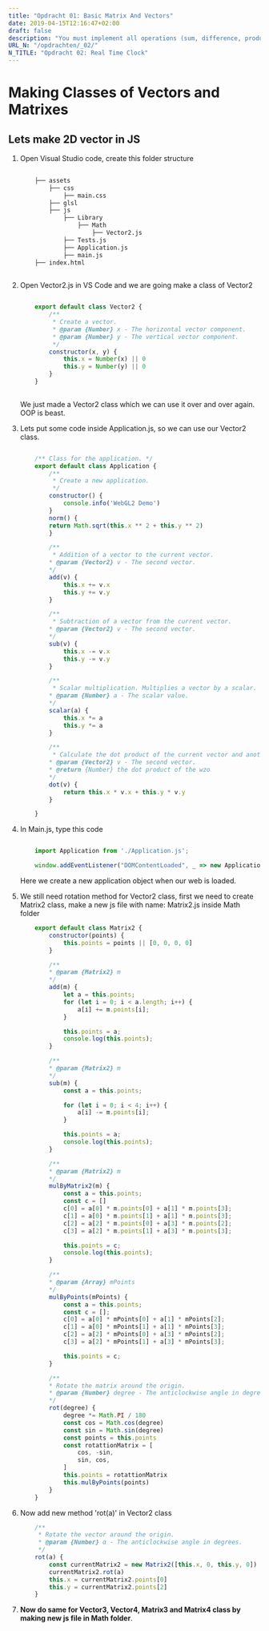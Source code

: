 ```yaml
---
title: "Opdracht 01: Basic Matrix And Vectors"
date: 2019-04-15T12:16:47+02:00
draft: false
description: "You must implement all operations (sum, difference, product ...) described in the document Linear Algebra for Computer Graphics"
URL_N: "/opdrachten/_02/"
N_TITLE: "Opdracht 02: Real Time Clock"
---
```


# Making Classes of Vectors and Matrixes

## Lets make 2D vector in JS
1. Open Visual Studio code, create this folder structure

    ```bash
        
        ├── assets
            ├── css
                ├── main.css
            ├── glsl
            ├── js
                ├── Library
                    ├── Math
                        ├── Vector2.js
                ├── Tests.js
                ├── Application.js
                ├── main.js
        ├── index.html
        
    ```
2. Open Vector2.js in VS Code and we are going make a class of Vector2

    ```js

        export default class Vector2 {
            /**
             * Create a vector.
             * @param {Number} x - The horizontal vector component.
             * @param {Number} y - The vertical vector component.
             */
            constructor(x, y) {
                this.x = Number(x) || 0
                this.y = Number(y) || 0
            }
        }
        

    ```
    We just made a Vector2 class which we can use it over and over again. OOP is beast.

3. Lets put some code inside Application.js, so we can use our Vector2 class.
    ```js

        /** Class for the application. */
        export default class Application {
            /**
             * Create a new application.
             */
            constructor() {
                console.info('WebGL2 Demo')
            }
            norm() {
            return Math.sqrt(this.x ** 2 + this.y ** 2)
            }

            /**
             * Addition of a vector to the current vector.
            * @param {Vector2} v - The second vector.
            */
            add(v) {
                this.x += v.x
                this.y += v.y
            }

            /**
             * Subtraction of a vector from the current vector.
            * @param {Vector2} v - The second vector.
            */
            sub(v) {
                this.x -= v.x
                this.y -= v.y
            }

            /**
             * Scalar multiplication. Multiplies a vector by a scalar.
            * @param {Number} a - The scalar value.
            */
            scalar(a) {
                this.x *= a
                this.y *= a
            }

            /**
             * Calculate the dot product of the current vector and another vector.
            * @param {Vector2} v - The second vector.
            * @return {Number} the dot product of the wzo
            */
            dot(v) {
                return this.x * v.x + this.y * v.y
            }

        }

    ```


4. In Main.js, type this code
    ```js

        import Application from './Application.js';

        window.addEventListener("DOMContentLoaded", _ => new Application, false);

    ```
    Here we create a new application object when our web is loaded.

5. We still need rotation method for Vector2 class, first we need to create Matrix2 class, make a new js file with name: Matrix2.js inside Math folder

    ```js
        export default class Matrix2 {
            constructor(points) {
                this.points = points || [0, 0, 0, 0]
            }

            /**
            * @param {Matrix2} m 
            */
            add(m) {
                let a = this.points;
                for (let i = 0; i < a.length; i++) {
                    a[i] += m.points[i];
                }

                this.points = a;
                console.log(this.points);
            }

            /**
            * @param {Matrix2} m 
            */
            sub(m) {
                const a = this.points;

                for (let i = 0; i < 4; i++) {
                    a[i] -= m.points[i];
                }

                this.points = a;
                console.log(this.points);
            }

            /**
            * @param {Matrix2} m 
            */
            mulByMatrix2(m) {
                const a = this.points;
                const c = []
                c[0] = a[0] * m.points[0] + a[1] * m.points[3];
                c[1] = a[0] * m.points[1] + a[1] * m.points[3];
                c[2] = a[2] * m.points[0] + a[3] * m.points[2];
                c[3] = a[2] * m.points[1] + a[3] * m.points[3];

                this.points = c;
                console.log(this.points);
            }

            /**
            * @param {Array} mPoints 
            */
            mulByPoints(mPoints) {
                const a = this.points;
                const c = [];
                c[0] = a[0] * mPoints[0] + a[1] * mPoints[2];
                c[1] = a[0] * mPoints[1] + a[1] * mPoints[3];
                c[2] = a[2] * mPoints[0] + a[3] * mPoints[2];
                c[3] = a[2] * mPoints[1] + a[3] * mPoints[3];

                this.points = c;
            }

            /**
            * Rotate the matrix around the origin.
            * @param {Number} degree - The anticlockwise angle in degrees.
            */
            rot(degree) {
                degree *= Math.PI / 180
                const cos = Math.cos(degree)
                const sin = Math.sin(degree)
                const points = this.points
                const rotattionMatrix = [
                    cos, -sin,
                    sin, cos,
                ]
                this.points = rotattionMatrix
                this.mulByPoints(points)
            }
        }

    ```

6. Now add new method 'rot(a)' in Vector2 class

    ```js
        /**
         * Rotate the vector around the origin.
         * @param {Number} α - The anticlockwise angle in degrees.
         */
        rot(a) {
            const currentMatrix2 = new Matrix2([this.x, 0, this.y, 0])
            currentMatrix2.rot(a)
            this.x = currentMatrix2.points[0]
            this.y = currentMatrix2.points[2]
        }
    ```

7. **Now do same for Vector3, Vector4, Matrix3 and Matrix4 class by making new js file in Math folder**.

